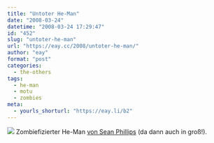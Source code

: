 ```yaml
---
title: "Untoter He-Man"
date: "2008-03-24"
datetime: "2008-03-24 17:29:47"
id: "452"
slug: "untoter-he-man"
url: "https://eay.cc/2008/untoter-he-man/"
author: "eay"
format: "post"
categories:
  - the-others
tags:
  - he-man
  - motu
  - zombies
meta:
  - yourls_shorturl: "https://eay.li/b2"
---
```


[![](/uploads/2008/zombieheman.jpg)](http://surebeatsworking.blogspot.com/2008/03/zombie-he-man.html) Zombiefizierter He-Man [von Sean Phillips](http://surebeatsworking.blogspot.com/2008/03/zombie-he-man.html) (da dann auch in groß!).

